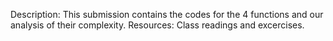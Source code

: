 Description: This submission contains the codes for the 4 functions and our analysis of their complexity.
Resources: Class readings and excercises.
